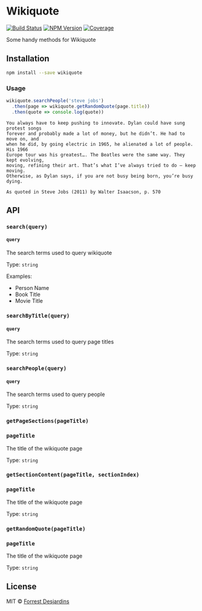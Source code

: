 # Wikiquote

[![Build Status][travis-image]][travis-url]
[![NPM Version][npm-image]][npm-url]
[![Coverage][coveralls-image]][coveralls-url]

Some handy methods for Wikiquote

## Installation

```sh
npm install --save wikiquote
```
### Usage

```js
wikiquote.searchPeople('steve jobs')
  .then(page => wikiquote.getRandomQuote(page.title))
  .then(quote => console.log(quote))
```

```
You always have to keep pushing to innovate. Dylan could have sung protest songs
forever and probably made a lot of money, but he didn’t. He had to move on, and
when he did, by going electric in 1965, he alienated a lot of people. His 1966
Europe tour was his greatest…. The Beatles were the same way. They kept evolving,
moving, refining their art. That’s what I’ve always tried to do — keep moving.
Otherwise, as Dylan says, if you are not busy being born, you’re busy dying.

As quoted in Steve Jobs (2011) by Walter Isaacson, p. 570
```

## API

### `search(query)`

#### `query`

The search terms used to query wikiquote

Type: `string`

Examples:

- Person Name
- Book Title
- Movie Title

### `searchByTitle(query)`

#### `query`

The search terms used to query page titles

Type: `string`

### `searchPeople(query)`

#### `query`

The search terms used to query people

Type: `string`

### `getPageSections(pageTitle)`

### `pageTitle`

The title of the wikiquote page

Type: `string`

### `getSectionContent(pageTitle, sectionIndex)`

### `pageTitle`

The title of the wikiquote page

Type: `string`

### `getRandomQuote(pageTitle)`

### `pageTitle`

The title of the wikiquote page

Type: `string`

## License

MIT © [Forrest Desjardins](https://github.com/fdesjardins)

[npm-url]: https://www.npmjs.com/package/wikiquote
[npm-image]: https://img.shields.io/npm/v/wikiquote.svg?style=flat
[travis-url]: https://travis-ci.org/fdesjardins/wikiquote
[travis-image]: https://img.shields.io/travis/fdesjardins/wikiquote.svg?style=flat
[coveralls-url]: https://coveralls.io/r/fdesjardins/wikiquote
[coveralls-image]: https://img.shields.io/coveralls/fdesjardins/wikiquote.svg?style=flat
